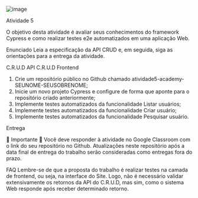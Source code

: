![image](https://github.com/mariacfs15/atividade5-academy-MARIACRISTINA-SILVA/assets/97346690/b892e606-2033-491d-98eb-33b37b8ab31e)


Atividade 5

O objetivo desta atividade é avaliar seus conhecimentos do framework Cypress e como realizar testes e2e
automatizados em uma aplicação Web.

Enunciado
Leia a especificação da API CRUD e, em seguida, siga as orientações para a entrega da atividade.

C.R.U.D API
C.R.U.D Frontend

1. Crie um repositório público no Github chamado atividade5-academy-SEUNOME-SEUSOBRENOME;
2. Inicie um novo projeto Cypress e configure de forma que aponte para o repositório criado
anteriormente;
3. Implemente testes automatizados da funcionalidade Listar usuários;
4. Implemente testes automatizados da funcionalidade Criar usuário;
5. Implemente testes automatizados da funcionalidade Pesquisar usuário.

Entrega

📌 Importante 📌
Você deve responder à atividade no Google Classroom com o link do seu repositório no Github.
Atualizações neste repositório após a data final de entrega do trabalho serão consideradas como entregas
fora do prazo.

FAQ
Lembre-se de que a proposta do trabalho é realizar testes na camada de frontend, ou seja, na interface do
Site. Logo, não é necessário validar extensivamente os retornos da API do C.R.U.D, mas sim, como o sistema 
Web responde após receber determinado retorno. 
